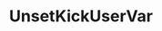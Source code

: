 ---
name: UnsetKickUserVar
title: UnsetKickUserVar
description: Permanently deletes the value of a specific Kick user variable by the user's name
version: 1.0.0
---